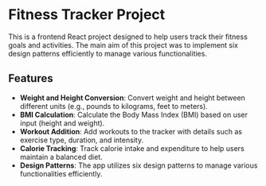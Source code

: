 # Fitness Tracker Project

This is a frontend React project designed to help users track their fitness goals and activities. The main aim of this project was to implement six design patterns efficiently to manage various functionalities.

## Features

- **Weight and Height Conversion**: Convert weight and height between different units (e.g., pounds to kilograms, feet to meters).
- **BMI Calculation**: Calculate the Body Mass Index (BMI) based on user input (height and weight).
- **Workout Addition**: Add workouts to the tracker with details such as exercise type, duration, and intensity.
- **Calorie Tracking**: Track calorie intake and expenditure to help users maintain a balanced diet.
- **Design Patterns**: The app utilizes six design patterns to manage various functionalities efficiently.
